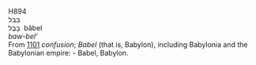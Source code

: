<body>
  <p>H894<br>  בּבל  <br> בָּבֶל  ‎  bâbel  <br><i>baw-bel‘ </i><br>From <a href="h1101.htm">1101</a>  <i>confusion</i>; <i>Babel</i> (that is, Babylon), including Babylonia and the Babylonian empire: - Babel, Babylon.<br></p>
 </body>
